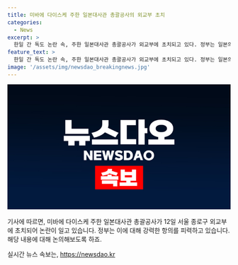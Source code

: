 ```yaml
---
title: 미바에 다이스케 주한 일본대사관 총괄공사의 외교부 초치
categories:
  - News
excerpt: >
  한일 간 독도 논란 속, 주한 일본대사관 총괄공사가 외교부에 초치되고 있다. 정부는 일본의 방위백서 발간으로 독도를 고유 영토로 언급한 것에 강력히 항의하고 즉각 철회를 촉구했다.
feature_text: >
  한일 간 독도 논란 속, 주한 일본대사관 총괄공사가 외교부에 초치되고 있다. 정부는 일본의 방위백서 발간으로 독도를 고유 영토로 언급한 것에 강력히 항의하고 즉각 철회를 촉구했다.
image: '/assets/img/newsdao_breakingnews.jpg'
---
```


<p><img src="/assets/img/newsdao_breakingnews.jpg" alt="bookingtag 속보" /></p>

<p>기사에 따르면, 미바에 다이스케 주한 일본대사관 총괄공사가 12일 서울 종로구 외교부에 초치되어 논란이 일고 있습니다. 정부는 이에 대해 강력한 항의를 피력하고 있습니다. 해당 내용에 대해 논의해보도록 하죠.</p>
실시간 뉴스 속보는, <a href="https://newsdao.kr" rel="dofollow">https://newsdao.kr</a>


